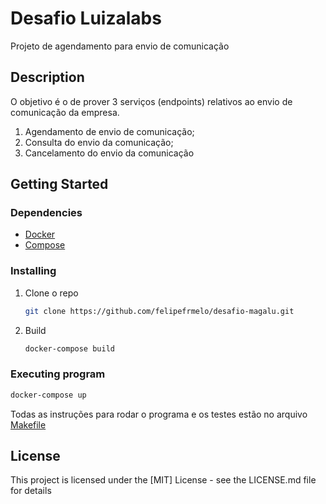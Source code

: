 # Desafio Luizalabs

Projeto de agendamento para envio de comunicação

## Description

O objetivo é o de prover 3 serviços (endpoints) relativos ao envio de comunicação
da empresa.
1. Agendamento de envio de comunicação;
2. Consulta do envio da comunicação;
3. Cancelamento do envio da comunicação

## Getting Started

### Dependencies


* [Docker](https://docs.docker.com/engine/install/)
* [Compose](https://docs.docker.com/compose/install/)

### Installing

1. Clone o repo
   ```sh
   git clone https://github.com/felipefrmelo/desafio-magalu.git
   ```
2. Build 
   ```sh
   docker-compose build
   ```


### Executing program

```sh
docker-compose up
```
Todas as instruções para rodar o programa e os testes estão no arquivo
[Makefile](https://github.com/felipefrmelo/desafio-magalu/blob/main/Makefile)



## License

This project is licensed under the [MIT] License - see the LICENSE.md file for details

